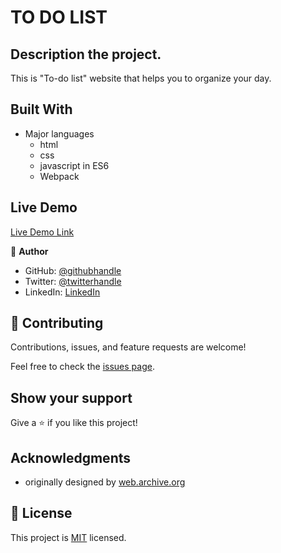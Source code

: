 
# TO DO LIST

## Description the project.
This is "To-do list" website that helps you to organize your day.

## Built With

- Major languages 
  - html
  - css
  - javascript in ES6 
  - Webpack

## Live Demo 

[Live Demo Link](https://abigiyaty.github.io/to-do-list/dist/index.html/)


👤 **Author**

- GitHub: [@githubhandle](https://github.com/AbigiyaTY)
- Twitter: [@twitterhandle](https://twitter.com/AbigiyaTY)
- LinkedIn: [LinkedIn](https://www.linkedin.com/in/abigiya-tadesse-6a0052234)

## 🤝 Contributing

Contributions, issues, and feature requests are welcome!

Feel free to check the [issues page](../../issues/).

## Show your support

Give a ⭐️ if you like this project!

## Acknowledgments

- originally designed by [web.archive.org](https://web.archive.org/web/20180320194056/http://www.getminimalist.com:80/)

## 📝 License


This project is [MIT](./MIT.md) licensed.

